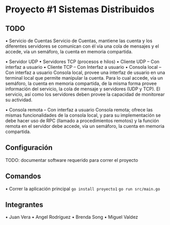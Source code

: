 # Proyecto #1 Sistemas Distribuidos

## TODO

• Servicio de Cuentas
Servicio de Cuentas, mantiene las cuenta y los diferentes servidores se
comunican con él vía una cola de mensajes y el accede, vía un semáforo,
la cuenta en memoria compartida.

• Servidor UDP
• Servidores TCP (procesos e hilos)
• Cliente UDP – Con interfaz a usuario
• Cliente TCP – Con Interfaz a usuario
• Consola local – Con interfaz a usuario
Consola local, provee una interfaz de usuario en una terminal local que
permite manipular la cuenta. Para lo cual accede, vía un semáforo, la
cuenta en memoria compartida, de la misma forma provee información
del servicio, la cola de mensaje y servidores (UDP y TCP). El servicio, así
como los servidores deben provee la capacidad de monitorear su
actividad.

• Consola remota – Con interfaz a usuario
Consola remota; ofrece las mismas funcionalidades de la consola local, y
para su implementación se debe hacer uso de RPC (llamado a
procedimientos remotos) y la función remota en el servidor debe accede,
vía un semáforo, la cuenta en memoria compartida.

## Configuración

TODO: documentar software requerido para correr el proyecto

## Comandos

• Correr la aplicación principal `go install proyecto1` `go run src/main.go`

## Integrantes 

• Juan Vera
• Angel Rodríguez
• Brenda Song
• Miguel Valdez
